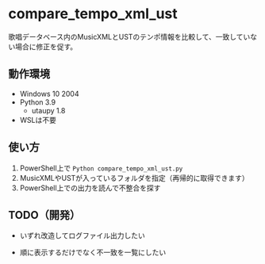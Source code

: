 # compare_tempo_xml_ust

歌唱データベース内のMusicXMLとUSTのテンポ情報を比較して、一致していない場合に修正を促す。

## 動作環境

- Windows 10 2004
- Python 3.9
  - utaupy 1.8
- WSLは不要

## 使い方

1. PowerShell上で `Python compare_tempo_xml_ust.py`
2. MusicXMLやUSTが入っているフォルダを指定（再帰的に取得できます）
3. PowerShell上での出力を読んで不整合を探す

## TODO（開発）

- いずれ改造してログファイル出力したい

- 順に表示するだけでなく不一致を一覧にしたい